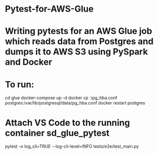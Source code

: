 # Pytest-for-AWS-Glue
# Writing pytests for an AWS Glue job which reads data from Postgres and dumps it to AWS S3 using PySpark and Docker

# To run:
cd glue
docker-compose up -d
docker cp .\pg_hba.conf postgres:/var/lib/postgresql/data/pg_hba.conf
docker restart postgres

# Attach VS Code to the running container sd_glue_pytest
pytest -o log_cli=TRUE --log-cli-level=INFO tests/e2e/test_main.py
